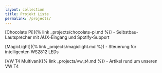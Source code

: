```yaml
---
layout: collection
title: Projekt Liste
permalink: /projects/
---
```



[Chocolate Pi]({% link _projects/chocolate-pi.md %}) - Selbstbau-Lautsprecher mit AUX-Eingang und Spotify-Support

[MagicLight]({% link _projects/magiclight.md %}) - Steuerung für intelligenten WS2812 LEDs

[VW T4 Multivan]({% link _projects/vw_t4.md %}) - Artikel rund um unseren VW T4

